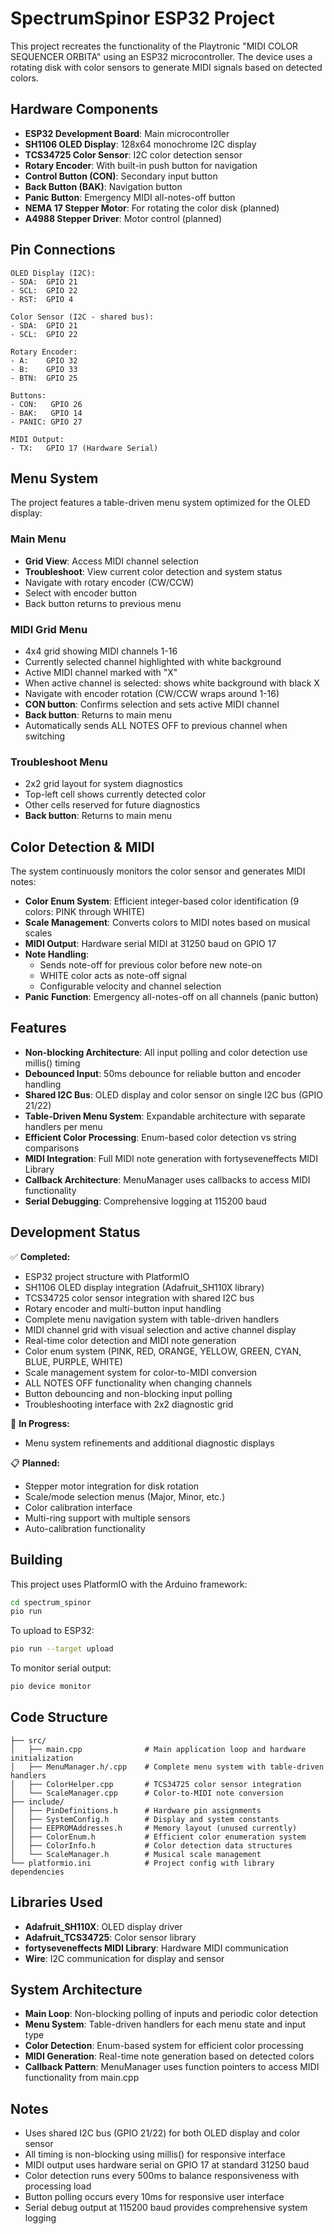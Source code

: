 # SpectrumSpinor ESP32 Project

This project recreates the functionality of the Playtronic "MIDI COLOR SEQUENCER ORBITA" using an ESP32 microcontroller. The device uses a rotating disk with color sensors to generate MIDI signals based on detected colors.

## Hardware Components

- **ESP32 Development Board**: Main microcontroller
- **SH1106 OLED Display**: 128x64 monochrome I2C display
- **TCS34725 Color Sensor**: I2C color detection sensor
- **Rotary Encoder**: With built-in push button for navigation
- **Control Button (CON)**: Secondary input button
- **Back Button (BAK)**: Navigation button
- **Panic Button**: Emergency MIDI all-notes-off button
- **NEMA 17 Stepper Motor**: For rotating the color disk (planned)
- **A4988 Stepper Driver**: Motor control (planned)

## Pin Connections

```
OLED Display (I2C):
- SDA:  GPIO 21
- SCL:  GPIO 22
- RST:  GPIO 4

Color Sensor (I2C - shared bus):
- SDA:  GPIO 21  
- SCL:  GPIO 22

Rotary Encoder:
- A:    GPIO 32
- B:    GPIO 33  
- BTN:  GPIO 25

Buttons:
- CON:   GPIO 26
- BAK:   GPIO 14
- PANIC: GPIO 27

MIDI Output:
- TX:   GPIO 17 (Hardware Serial)
```

## Menu System

The project features a table-driven menu system optimized for the OLED display:

### Main Menu
- **Grid View**: Access MIDI channel selection
- **Troubleshoot**: View current color detection and system status
- Navigate with rotary encoder (CW/CCW)
- Select with encoder button
- Back button returns to previous menu

### MIDI Grid Menu  
- 4x4 grid showing MIDI channels 1-16
- Currently selected channel highlighted with white background
- Active MIDI channel marked with "X"
- When active channel is selected: shows white background with black X
- Navigate with encoder rotation (CW/CCW wraps around 1-16)
- **CON button**: Confirms selection and sets active MIDI channel
- **Back button**: Returns to main menu
- Automatically sends ALL NOTES OFF to previous channel when switching

### Troubleshoot Menu
- 2x2 grid layout for system diagnostics
- Top-left cell shows currently detected color
- Other cells reserved for future diagnostics
- **Back button**: Returns to main menu

## Color Detection & MIDI

The system continuously monitors the color sensor and generates MIDI notes:

- **Color Enum System**: Efficient integer-based color identification (9 colors: PINK through WHITE)
- **Scale Management**: Converts colors to MIDI notes based on musical scales
- **MIDI Output**: Hardware serial MIDI at 31250 baud on GPIO 17
- **Note Handling**: 
  - Sends note-off for previous color before new note-on
  - WHITE color acts as note-off signal
  - Configurable velocity and channel selection
- **Panic Function**: Emergency all-notes-off on all channels (panic button)

## Features

- **Non-blocking Architecture**: All input polling and color detection use millis() timing
- **Debounced Input**: 50ms debounce for reliable button and encoder handling  
- **Shared I2C Bus**: OLED display and color sensor on single I2C bus (GPIO 21/22)
- **Table-Driven Menu System**: Expandable architecture with separate handlers per menu
- **Efficient Color Processing**: Enum-based color detection vs string comparisons
- **MIDI Integration**: Full MIDI note generation with fortyseveneffects MIDI Library
- **Callback Architecture**: MenuManager uses callbacks to access MIDI functionality
- **Serial Debugging**: Comprehensive logging at 115200 baud

## Development Status

✅ **Completed:**
- ESP32 project structure with PlatformIO
- SH1106 OLED display integration (Adafruit_SH110X library)
- TCS34725 color sensor integration with shared I2C bus
- Rotary encoder and multi-button input handling
- Complete menu navigation system with table-driven handlers
- MIDI channel grid with visual selection and active channel display
- Real-time color detection and MIDI note generation
- Color enum system (PINK, RED, ORANGE, YELLOW, GREEN, CYAN, BLUE, PURPLE, WHITE)
- Scale management system for color-to-MIDI conversion
- ALL NOTES OFF functionality when changing channels
- Button debouncing and non-blocking input polling
- Troubleshooting interface with 2x2 diagnostic grid

🔄 **In Progress:**
- Menu system refinements and additional diagnostic displays

📋 **Planned:**
- Stepper motor integration for disk rotation
- Scale/mode selection menus (Major, Minor, etc.)
- Color calibration interface
- Multi-ring support with multiple sensors
- Auto-calibration functionality

## Building

This project uses PlatformIO with the Arduino framework:

```bash
cd spectrum_spinor
pio run
```

To upload to ESP32:
```bash
pio run --target upload
```

To monitor serial output:
```bash
pio device monitor
```

## Code Structure

```
├── src/
│   ├── main.cpp              # Main application loop and hardware initialization
│   ├── MenuManager.h/.cpp    # Complete menu system with table-driven handlers
│   ├── ColorHelper.cpp       # TCS34725 color sensor integration
│   └── ScaleManager.cpp      # Color-to-MIDI note conversion
├── include/
│   ├── PinDefinitions.h      # Hardware pin assignments
│   ├── SystemConfig.h        # Display and system constants
│   ├── EEPROMAddresses.h     # Memory layout (unused currently)
│   ├── ColorEnum.h           # Efficient color enumeration system
│   ├── ColorInfo.h           # Color detection data structures
│   └── ScaleManager.h        # Musical scale management
└── platformio.ini            # Project config with library dependencies
```

## Libraries Used

- **Adafruit_SH110X**: OLED display driver
- **Adafruit_TCS34725**: Color sensor library  
- **fortyseveneffects MIDI Library**: Hardware MIDI communication
- **Wire**: I2C communication for display and sensor

## System Architecture

- **Main Loop**: Non-blocking polling of inputs and periodic color detection
- **Menu System**: Table-driven handlers for each menu state and input type
- **Color Detection**: Enum-based system for efficient color processing
- **MIDI Generation**: Real-time note generation based on detected colors
- **Callback Pattern**: MenuManager uses function pointers to access MIDI functionality from main.cpp

## Notes

- Uses shared I2C bus (GPIO 21/22) for both OLED display and color sensor
- All timing is non-blocking using millis() for responsive interface
- MIDI output uses hardware serial on GPIO 17 at standard 31250 baud
- Color detection runs every 500ms to balance responsiveness with processing load
- Button polling occurs every 10ms for responsive user interface
- Serial debug output at 115200 baud provides comprehensive system logging